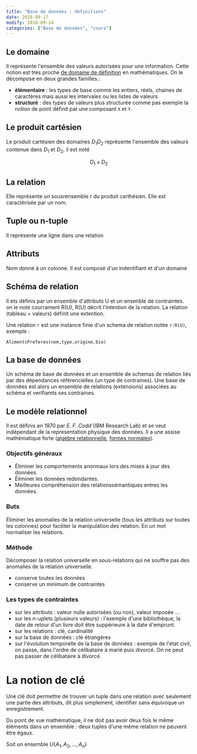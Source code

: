 ```yaml
---
title: "Base de données : définitions"
date: 2018-09-17
modify: 2018-09-24
categories: ["Base de données", "cours"]
---
```


## Le domaine

Il représente l'ensemble des valeurs autorisées pour une information. Cette
notion est très proche [de domaine de définition](w_dom-def) en mathématiques.
On le décompose en deux grandes familles.:

 - **élémentaire** : les types de base comme les entiers, réels, chaines de
     caractères mais aussi les intervales ou les listes de valeurs
 - **structuré** : des types de valeurs plus structurée comme pas exemple la
     notion de point définit pat une composant `X` et `Y`.

[w_dom-def]:https://fr.wikipedia.org/wiki/Ensemble_de_d%C3%A9finition

## Le produit cartésien

Le produit cartésien des domaines $D_{1} D_{2}$ représente l'ensemble
des valeurs contenue dans $D_{1}$ et $D_{2}$, il est noté

$$
 D_{1} \times D_{2}
$$

## La relation

Elle représente un sousrensemble r du produit carthésien. Elle est caractérisée
par un nom.

## Tuple ou n-tuple

Il représente une ligne dans une relation

## Attributs

Nom donné à un colonne. Il est composé d'un indentifiant et d'un domaine

## Schéma de relation

Il ets définis par un ensemble d'attributs U et un ensenble de contraintes. on
le note courrament R(U), R(U) décrit l'intention de la relation. La relation
(tableau + valeurs) définit une extention.

Une relation `r` est une instance finie d'un schema de relation notée `r:R(U)`,
exemple :

```
AlimentsPreferes(nom,type,origine,bio)
```

## La base de données

Un schéma de base de données et un ensemble de schemas de relation liés par des
dépendances référencielles (un type de contraines). Une base de données est
alors un ensemble de relations (extensions) associées au schéma et verifiamts
ses contraines.

## Le modèle relationnel

Il est définis en 1970 par *E. F. Codd* (IBM Research Lab) et se veut
indépendant de la representation physique des données. Il a une assise
mathématique forte ([algèbre relationnelle](w_algebre-r), [formes
normales](w_form-norm)).

[w_algebre-r]:https://fr.wikipedia.org/wiki/Alg%C3%A8bre_relationnelle
[w_form-norm]:https://fr.wikipedia.org/wiki/Forme_normale_(bases_de_donn%C3%A9es_relationnelles)

### Objectifs généraux

  - Éliminer les comportements anormaux lors des mises à jour des données.
  - Éliminer les données redondantes.
  - Meilleures compréhension des relationssémantiques entres les données.

### Buts

Éliminer les anomalies de la relation universelle (tous les attributs sur toutes
les colonnes) pour faciliter la manipulation des relation. En un mot normaliser
les relations.

### Méthode

Décomposer la relation universelle en sous-relations qui ne souffre pas des
anomalies de la relation universelle.

 - conserve toutes les données
 - conserve un minimum de contraintes

### Les types de contraintes

 - sur les attributs : valeur nulle autorisées (ou non), valeur imposée ...
 - sur les n-uplets (plusieurs valeurs) : l'exemple d'une bibliothèque, la date
     de retour d'un livre doit être suppérieure à la date d'emprunt.
 - sur les relations : clé, cardinalité
 - sur la base de données : clé étrangères
 - sur l'évolution temporelle de la base de données : exemple de l'état civil,
     on passe, dans l'ordre de célibataire à marié puis divorcé. On ne peut pas
     passer de célibataire à divorcé.

# La notion de clé

Une clé doit permettre de trouver un tuple dans une relation avec seulement une
partie des attributs, dit plus simplement, identifier sans équivoque un
enregistrement.

Du point de vue mathématique, il ne doit pas avoir deux fois le même éléments
dans un ensemble : deux tuples d'une même relation ne peuvent être égaux.

Soit un ensemble $U\{A_{1}, A_{2}, ..., A_{n}\}$

